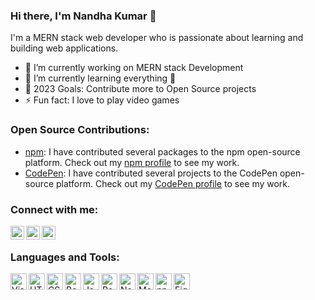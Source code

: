 ### Hi there, I'm Nandha Kumar 👋

I'm a MERN stack web developer who is passionate about learning and building web applications.

- 🔭 I’m currently working on MERN stack Development
- 🌱 I’m currently learning everything 🤣
- 🥅 2023 Goals: Contribute more to Open Source projects
- ⚡ Fun fact: I love to play video games


### Open Source Contributions:

- [npm](https://www.npmjs.com/): I have contributed several packages to the npm open-source platform. Check out my [npm profile](https://www.npmjs.com/~n4ndhu) to see my work.
- [CodePen](https://codepen.io/): I have contributed several projects to the CodePen open-source platform. Check out my [CodePen profile](https://codepen.io/N4NDH4KUM4R) to see my work.

### Connect with me:
[<img align="left" alt="Nandha Kumar | Gmail" width="22px" src="https://cdn-icons-png.flaticon.com/512/732/732200.png" />][gmail]
[<img align="left" alt="Nandha Kumar | Gmail" width="22px" src="" />][gmail]
[<img align="left" alt="nandhakumar_life | Instagram" width="22px" src="https://cdn.jim-nielsen.com/macos/512/twitter-2015-12-30.png" />][instagram]

<br />

### Languages and Tools:

<img align="left" alt="Visual Studio Code" width="26px" src="https://cdn.jsdelivr.net/gh/devicons/devicon/icons/vscode/vscode-original-wordmark.svg" />
<img align="left" alt="HTML5" width="26px" src="https://cdn-icons-png.flaticon.com/512/174/174854.png" />
<img align="left" alt="CSS3" width="26px" src="https://cdn-icons-png.flaticon.com/512/732/732190.png" />
<img align="left" alt="Bootstrap" width="26px" src="https://cdn.jsdelivr.net/gh/devicons/devicon/icons/bootstrap/bootstrap-plain-wordmark.svg" />
<img align="left" alt="JavaScript" width="26px" src="https://cdn-icons-png.flaticon.com/512/919/919828.png" />
<img align="left" alt="React" width="26px" src="https://cdn-icons-png.flaticon.com/512/1183/1183672.png" />
<img align="left" alt="Node.js" width="26px" src="https://cdn.jsdelivr.net/gh/devicons/devicon/icons/nodejs/nodejs-original-wordmark.svg" />
<img align="left" alt="MongoDB" width="26px" src="https://cdn.jsdelivr.net/gh/devicons/devicon/icons/mongodb/mongodb-original-wordmark.svg" />
<img align="left" alt="npm" width="26px" src="https://cdn.jsdelivr.net/gh/devicons/devicon/icons/npm/npm-original-wordmark.svg" />
<img align="left" alt="Figma" width="26px" src="https://cdn.jsdelivr.net/gh/devicons/devicon/icons/figma/figma-original.svg" />


<br />
<br />

[gmail]: mailto:nandhakumarchinnasami@gmail.com
[instagram]: https://instagram.com/nandhakumar_life

